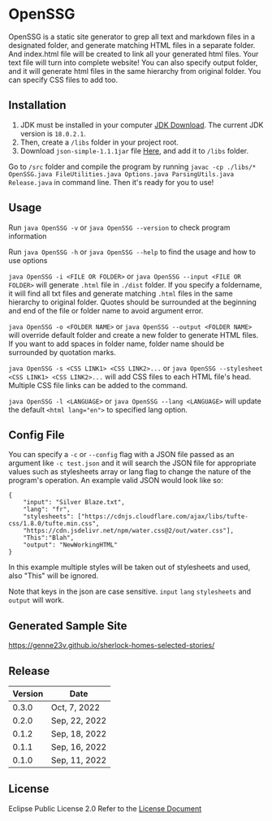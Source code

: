 # OpenSSG
OpenSSG is a static site generator to grep all text and markdown files in a designated folder, and generate matching HTML files in a separate folder. And index.html file will be created to link all your generated html files. Your text file will turn into complete website! You can also specify output folder, and it will generate html files in the same hierarchy from original folder. You can specify CSS files to add too. 

## Installation
1. JDK must be installed in your computer [JDK Download](https://www.oracle.com/java/technologies/downloads/). The current JDK version is `18.0.2.1`. <br />
2. Then, create a `/libs` folder in your project root. 
3. Download `json-simple-1.1.1jar` file [Here](https://repo1.maven.org/maven2/com/googlecode/json-simple/json-simple/1.1.1/), and add it to `/libs` folder. 

Go to `/src` folder and compile the program by running `javac -cp ./libs/* OpenSSG.java FileUtilities.java Options.java ParsingUtils.java Release.java` in command line. Then it's ready for you to use! 

## Usage
Run `java OpenSSG -v` or `java OpenSSG --version` to check program information

Run `java OpenSSG -h` or `java OpenSSG --help` to find the usage and how to use options

`java OpenSSG -i <FILE OR FOLDER>` or `java OpenSSG --input <FILE OR FOLDER>` will generate `.html` file in `./dist` folder. If you specify a foldername, it will find all txt files and generate matching `.html` files in the same hierarchy to original folder. Quotes should be surrounded at the beginning and end of the file or folder name to avoid argument error.

`java OpenSSG -o <FOLDER NAME>` or `java OpenSSG --output <FOLDER NAME>` will override default folder and create a new folder to generate HTML files. If you want to add spaces in folder name, folder name should be surrounded by quotation marks. 

`java OpenSSG -s <CSS LINK1> <CSS LINK2>...` or `java OpenSSG --stylesheet <CSS LINK1> <CSS LINK2>...` will add CSS files to each HTML file's head. Multiple CSS file links can be added to the command.

`java OpenSSG -l <LANGUAGE>` or `java OpenSSG --lang <LANGUAGE>` will update the default `<html lang="en">` to specified lang option.

## Config File
You can specify a `-c` or `--config` flag with a JSON file passed as an argument like `-c test.json` and it will search the JSON file for appropriate values such as stylesheets array or lang flag to change the nature of the program's operation. An example valid JSON would look like so:

```
{
    "input": "Silver Blaze.txt",
    "lang": "fr",
    "stylesheets": ["https://cdnjs.cloudflare.com/ajax/libs/tufte-css/1.8.0/tufte.min.css",
    "https://cdn.jsdelivr.net/npm/water.css@2/out/water.css"],
    "This":"Blah",
    "output": "NewWorkingHTML"
}
```

In this example multiple styles will be taken out of stylesheets and used, also "This" will be ignored.

Note that keys in the json are case sensitive. `input` `lang` `stylesheets` and `output` will work.

## Generated Sample Site 
https://genne23v.github.io/sherlock-homes-selected-stories/

## Release
| Version | Date          |
|--------|---------------|
| 0.3.0 | Oct, 7, 2022 |
| 0.2.0  | Sep, 22, 2022 |
| 0.1.2  | Sep, 18, 2022 |
| 0.1.1  | Sep, 16, 2022 |
| 0.1.0  | Sep, 11, 2022 |



## License
Eclipse Public License 2.0
Refer to the [License Document](https://github.com/Genne23v/wk-ssg/blob/master/LICENSE)
